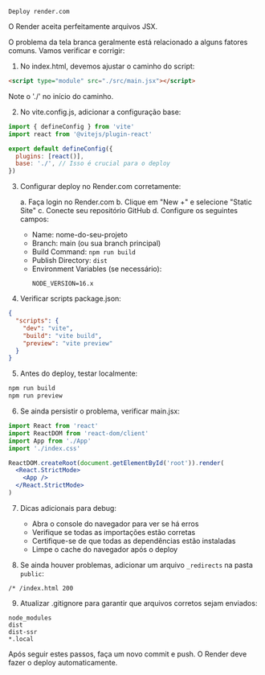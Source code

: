 `Deploy render.com`

O Render aceita perfeitamente arquivos JSX.

O problema da tela branca geralmente está relacionado a alguns fatores comuns. Vamos verificar e corrigir:

1. No index.html, devemos ajustar o caminho do script:
```html
<script type="module" src="./src/main.jsx"></script>
```
Note o './' no início do caminho.

2. No vite.config.js, adicionar a configuração base:
```javascript
import { defineConfig } from 'vite'
import react from '@vitejs/plugin-react'

export default defineConfig({
  plugins: [react()],
  base: './', // Isso é crucial para o deploy
})
```

3. Configurar deploy no Render.com corretamente:

   a. Faça login no Render.com
   b. Clique em "New +" e selecione "Static Site"
   c. Conecte seu repositório GitHub
   d. Configure os seguintes campos:
      - Name: nome-do-seu-projeto
      - Branch: main (ou sua branch principal)
      - Build Command: `npm run build`
      - Publish Directory: `dist`
      - Environment Variables (se necessário):
        ```
        NODE_VERSION=16.x
        ```

4. Verificar scripts package.json:
```json
{
  "scripts": {
    "dev": "vite",
    "build": "vite build",
    "preview": "vite preview"
  }
}
```

5. Antes do deploy, testar localmente:
```bash
npm run build
npm run preview
```

6. Se ainda persistir o problema, verificar main.jsx:
```jsx
import React from 'react'
import ReactDOM from 'react-dom/client'
import App from './App'
import './index.css'

ReactDOM.createRoot(document.getElementById('root')).render(
  <React.StrictMode>
    <App />
  </React.StrictMode>
)
```

7. Dicas adicionais para debug:
   - Abra o console do navegador para ver se há erros
   - Verifique se todas as importações estão corretas
   - Certifique-se de que todas as dependências estão instaladas
   - Limpe o cache do navegador após o deploy

8. Se ainda houver problemas, adicionar um arquivo `_redirects` na pasta `public`:
```
/* /index.html 200
```

9. Atualizar .gitignore para garantir que arquivos corretos sejam enviados:
```
node_modules
dist
dist-ssr
*.local
```

Após seguir estes passos, faça um novo commit e push. O Render deve fazer o deploy automaticamente.
